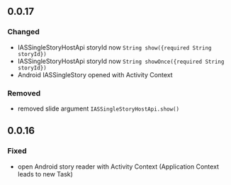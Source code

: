 ## 0.0.17

### Changed

* IASSingleStoryHostApi storyId now `String show({required String storyId})`
* IASSingleStoryHostApi storyId now `String showOnce({required String storyId})`
* Android IASSingleStory opened with Activity Context

### Removed

* removed slide argument `IASSingleStoryHostApi.show()`

## 0.0.16

### Fixed

* open Android story reader with Activity Context (Application Context leads to new Task)
